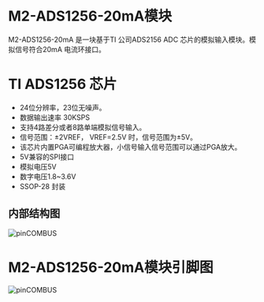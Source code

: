 # M2-ADS1256-20mA模块
M2-ADS1256-20mA 是一块基于TI 公司ADS2156 ADC 芯片的模拟输入模块。模拟信号符合20mA 电流环接口。 
# TI ADS1256 芯片
+ 24位分辨率，23位无噪声。
+ 数据输出速率 30KSPS
+ 支持4路差分或者8路单端模拟信号输入。
+ 信号范围：±2VREF， VREF=2.5V 时，信号范围为±5V。
+ 该芯片内置PGA可编程放大器，小信号输入信号范围可以通过PGA放大。
+ 5V兼容的SPI接口
+ 模拟电压5V
+ 数字电压1.8~3.6V
+ SSOP-28 封装
## 内部结构图

![pinCOMBUS](https://github.com/modular2/hardware/raw/master/images/ADS1256Internal.png)
# M2-ADS1256-20mA模块引脚图
 ![pinCOMBUS](https://github.com/modular2/hardware/raw/master/images/M2-ADS1256_20mA.png)
